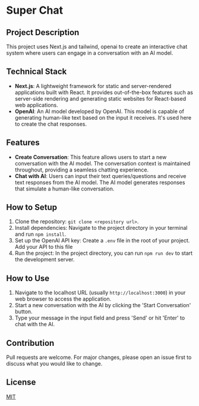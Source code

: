 # Super Chat

## Project Description

This project uses Next.js and tailwind, openai to create an interactive chat system where users can engage in a conversation with an AI model.

## Technical Stack

- **Next.js**: A lightweight framework for static and server-rendered applications built with React. It provides out-of-the-box features such as server-side rendering and generating static websites for React-based web applications.
- **OpenAI**: An AI model developed by OpenAI. This model is capable of generating human-like text based on the input it receives. It's used here to create the chat responses.

## Features

- **Create Conversation**: This feature allows users to start a new conversation with the AI model. The conversation context is maintained throughout, providing a seamless chatting experience.
- **Chat with AI**: Users can input their text queries/questions and receive text responses from the AI model. The AI model generates responses that simulate a human-like conversation.

## How to Setup

1. Clone the repository: `git clone <repository url>`.
2. Install dependencies: Navigate to the project directory in your terminal and run `npm install`.
3. Set up the OpenAI API key: Create a `.env` file in the root of your project. Add your API to this file
4. Run the project: In the project directory, you can run `npm run dev` to start the development server.

## How to Use

1. Navigate to the localhost URL (usually `http://localhost:3000`) in your web browser to access the application.
2. Start a new conversation with the AI by clicking the 'Start Conversation' button.
3. Type your message in the input field and press 'Send' or hit 'Enter' to chat with the AI.

## Contribution

Pull requests are welcome. For major changes, please open an issue first to discuss what you would like to change.

## License

[MIT](https://choosealicense.com/licenses/mit/)
